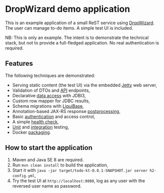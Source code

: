 # DropWizard demo application

This is an example application of a small ReST service using [DropWizard](https://www.dropwizard.io/1.3.9/docs/).
The user can manage to-do items. A simple test UI is included.

NB: This is only an example. The intent is to demonstrate the technical stack, but not to provide a full-fledged application.
No real authentication is required.

## Features

The following techniques are demonstrated:

- Serving static content (the test UI) via the embedded [Jetty](https://www.eclipse.org/jetty/) web server,
- Validation of DTOs and [API](src/main/kotlin/Api.kt) endpoints,
- Declarative [data access](src/main/kotlin/Persistence.kt) with JDBI3,
- Custom row mapper for JDBC results,
- Schema migrations with [LiquiBase](https://www.liquibase.org),
- Annotation-based JAX-RS response [postprocessing](src/main/kotlin/ResponseStatusFilter.kt),
- Basic [authentication](src/main/kotlin/Authentication.kt) and access control,
- A simple [health check](src/main/kotlin/ApiHealthCheck.kt),
- [Unit](src/test/kotlin/TodoResourceTest.kt) and [integration](src/test/kotlin/TodoResourceHttpTest.kt) testing,
- Docker [packaging](Dockerfile).

## How to start the application

1. Maven and Java SE 8 are required.
1. Run `mvn clean install` to build the application,
1. Start it with `java -jar target/todo-kt-0.0.1-SNAPSHOT.jar server h2-config.yml`,
1. Try the test UI at `http://localhost:8080`, log as any user with the reversed user name as password.
